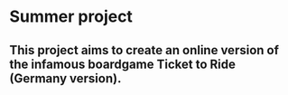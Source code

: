 # Summer project

## This project aims to create an online version of the infamous boardgame Ticket to Ride (Germany version).